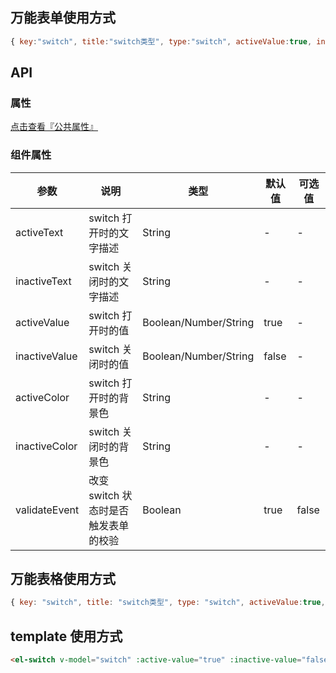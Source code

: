 ## 万能表单使用方式

```js
{ key:"switch", title:"switch类型", type:"switch", activeValue:true, inactiveValue:false }
```

## API

### 属性

[点击查看『公共属性』](https://gitee.com/vk-uni/vk-uni-cloud-router/wikis/pages?sort_id=4051177&doc_id=975983)

### 组件属性

| 参数             | 说明                           | 类型    | 默认值  | 可选值 |
|------------------|-------------------------------|---------|--------|-------|
| activeText            | switch 打开时的文字描述 | String  | - | -  |
| inactiveText            | switch 关闭时的文字描述 | String  | - | -  |
| activeValue            | switch 打开时的值 | Boolean/Number/String  | true | -  |
| inactiveValue            | switch 关闭时的值 | Boolean/Number/String  | false | -  |
| activeColor            | switch 打开时的背景色 | String  | - | -  |
| inactiveColor            | switch 关闭时的背景色 | String  | - | -  |
| validateEvent            | 改变 switch 状态时是否触发表单的校验 | Boolean  | true | false |

## 万能表格使用方式

```js
{ key: "switch", title: "switch类型", type: "switch", activeValue:true, inactiveValue:false, width: 100 }
```


## template 使用方式
```html
<el-switch v-model="switch" :active-value="true" :inactive-value="false"></el-switch>
```
